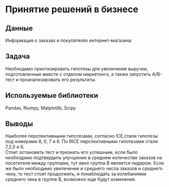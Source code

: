 # Принятие решений в бизнесе

## Данные
Информация о заказах и покупателях интернет-магазина

## Задача

Необходимо приотизировать гипотезы для увеличения выручки, подготовленные вместе с отделом маркетинга, а также запустить A/B-тест и проанализировать его результаты. 

## Используемые библиотеки
Pandas,
Numpy,
Matplotlib,
Scipy

## Выводы
Наиболее перспективными гипотезами, согласно ICE,стали гипотезы под номерами 8, 0, 7 и 6. По RICE перспективными гипотезами стали 7,2,0 и 6.   
Стоит остановить тест и признать его успешным, если было необходимо подтвердить улучшение в среднем количестве заказов на посетителя между группами, тут явно группа В является лидером. Если же было необходимо увеличение и среднего числа заказов и среднего чека, то тест стоит продолжить, и понаблюдать за колебаниями среднего чека в группе В, возможно еще будут изменения.

